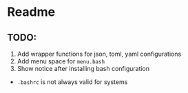 # Readme

## TODO:
1. Add wrapper functions for json, toml, yaml configurations
2. Add menu space for `menu.bash`
3. Show notice after installing bash configuration
  - `.bashrc` is not always valid for systems
